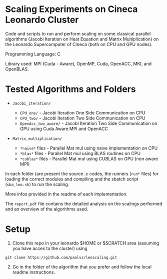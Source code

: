 # Scaling Experiments on Cineca Leonardo Cluster

Code and scripts to run and perform scaling on some classical parallel algorithms (Jacobi Iteration on Heat Equation and Matrix Multiplication) on the Leonardo Supercomputer of Cineca (both on CPU and GPU nodes).

Programming Language: C

Library used: MPI (Cuda - Aware), OpenMP, Cuda, OpenACC, MKL and OpenBLAS.

# Tested Algorithms and Folders

- `Jacobi_iteration/`
  - `CPU_one/` - Jacobi Iteration One Side Communication on CPU
  - `CPU_two/` - Jacobi Iteration Two Side Communication on CPU
  - `OpenAcc_two_aware/` - Jacobi Iteration Two Side Communication on GPU using Cuda Aware MPI and OpenACC
 
- `Matrix_multiplication/` 
  - `*naive*` files - Parallel Mat mul using naive implementation on CPU
  - `*blas*` files - Parallel Mat mul using BLAS routines on CPU
  - `*cublas*` files - Parallel Mat mul using CUBLAS on GPU (non aware MPI)


In each folder (are present the source .c codes, the runners (`run*` files) for loading the correct modules and compiling and the sbatch script (`sba_leo.sh`) to run the scaling.

More infos provided in the readme of each implementation.

The `report.pdf` file contains the detailed analysis on the scalings performed and an overview of the algorithms used.

# Setup 

1) Clone this repo in your leonardo $HOME or $SCRATCH area (assuming you have acces to the cluster) using
```
git clone https://github.com/paolvz/leoscaling.git
```
2) Go in the folder of the algorithm that you prefer and follow the local readme instructions.




